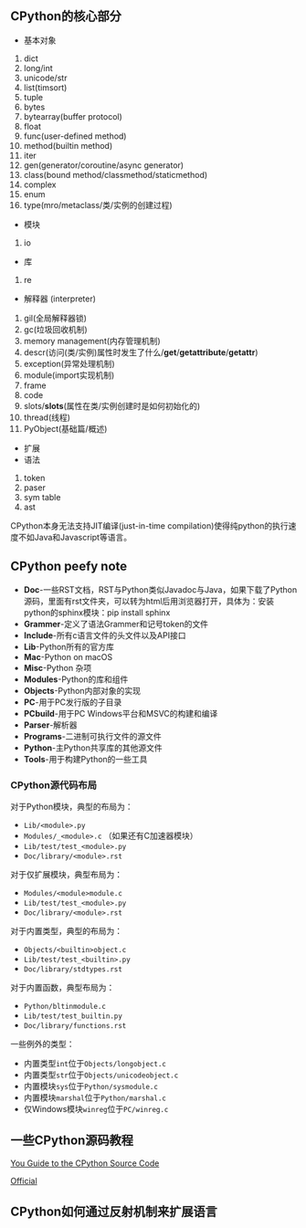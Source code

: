 
## CPython的核心部分

* 基本对象
1. dict
2. long/int
3. unicode/str
4. list(timsort)
5. tuple
6. bytes
7. bytearray(buffer protocol)
8. float
9. func(user-defined method)
10. method(builtin method)
11. iter
12. gen(generator/coroutine/async generator)
13. class(bound method/classmethod/staticmethod)
14. complex
15. enum
16. type(mro/metaclass/类/实例的创建过程)
* 模块
1. io
* 库
1. re
* 解释器 (interpreter)
1. gil(全局解释器锁)
2. gc(垃圾回收机制)
3. memory management(内存管理机制)
4. descr(访问(类/实例)属性时发生了什么/__get__/__getattribute__/__getattr__)
5. exception(异常处理机制)
6. module(import实现机制)
7. frame
8. code
9. slots/__slots__(属性在类/实例创建时是如何初始化的)
10. thread(线程)
11. PyObject(基础篇/概述)
* 扩展
* 语法
1. token
2. paser
3. sym table
4. ast

CPython本身无法支持JIT编译(just-in-time compilation)使得纯python的执行速度不如Java和Javascript等语言。

## CPython peefy note

* **Doc**-一些RST文档，RST与Python类似Javadoc与Java，如果下载了Python源码，里面有rst文件夹，可以转为html后用浏览器打开，具体为：安装python的sphinx模块：pip install sphinx
* **Grammer**-定义了语法Grammer和记号token的文件
* **Include**-所有c语言文件的头文件以及API接口
* **Lib**-Python所有的官方库
* **Mac**-Python on macOS
* **Misc**-Python 杂项
* **Modules**-Python的库和组件
* **Objects**-Python内部对象的实现
* **PC**-用于PC发行版的子目录
* **PCbuild**-用于PC Windows平台和MSVC的构建和编译
* **Parser**-解析器
* **Programs**-二进制可执行文件的源文件
* **Python**-主Python共享库的其他源文件
* **Tools**-用于构建Python的一些工具

### CPython源代码布局

对于Python模块，典型的布局为：

* `Lib/<module>.py`
* `Modules/_<module>.c` （如果还有C加速器模块）
* `Lib/test/test_<module>.py`
* `Doc/library/<module>.rst`

对于仅扩展模块，典型布局为：

* `Modules/<module>module.c`
* `Lib/test/test_<module>.py`
* `Doc/library/<module>.rst`

对于内置类型，典型的布局为：

* `Objects/<builtin>object.c`
* `Lib/test/test_<builtin>.py`
* `Doc/library/stdtypes.rst`

对于内置函数，典型布局为：

* `Python/bltinmodule.c`
* `Lib/test/test_builtin.py`
* `Doc/library/functions.rst`

一些例外的类型：

* 内置类型`int`位于`Objects/longobject.c`
* 内置类型`str`位于`Objects/unicodeobject.c`
* 内置模块`sys`位于`Python/sysmodule.c`
* 内置模块`marshal`位于`Python/marshal.c`
* 仅Windows模块`winreg`位于`PC/winreg.c`

## 一些CPython源码教程

[You Guide to the CPython Source Code](https://realpython.com/cpython-source-code-guide/)

[Official](https://devguide.python.org/exploring/)

## CPython如何通过反射机制来扩展语言



